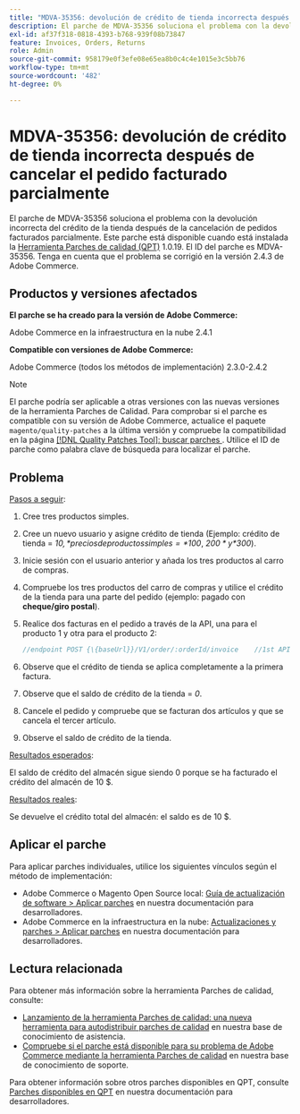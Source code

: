 ```yaml
---
title: "MDVA-35356: devolución de crédito de tienda incorrecta después de cancelar el pedido parcialmente facturado"
description: El parche de MDVA-35356 soluciona el problema con la devolución incorrecta del crédito de la tienda después de la cancelación de pedidos facturados parcialmente. Este parche está disponible cuando está instalada la [Quality Patches Tool (QPT)](/help/announcements/adobe-commerce-announcements/magento-quality-patches-released-new-tool-to-self-serve-quality-patches.md) 1.0.19. El ID del parche es MDVA-35356. Tenga en cuenta que el problema se corrigió en la versión 2.4.3 de Adobe Commerce.
exl-id: af37f318-0818-4393-b768-939f08b73847
feature: Invoices, Orders, Returns
role: Admin
source-git-commit: 958179e0f3efe08e65ea8b0c4c4e1015e3c5bb76
workflow-type: tm+mt
source-wordcount: '482'
ht-degree: 0%

---
```


# MDVA-35356: devolución de crédito de tienda incorrecta después de cancelar el pedido facturado parcialmente

El parche de MDVA-35356 soluciona el problema con la devolución incorrecta del crédito de la tienda después de la cancelación de pedidos facturados parcialmente. Este parche está disponible cuando está instalada la [Herramienta Parches de calidad (QPT)](/help/announcements/adobe-commerce-announcements/magento-quality-patches-released-new-tool-to-self-serve-quality-patches.md) 1.0.19. El ID del parche es MDVA-35356. Tenga en cuenta que el problema se corrigió en la versión 2.4.3 de Adobe Commerce.

## Productos y versiones afectados

**El parche se ha creado para la versión de Adobe Commerce:**

Adobe Commerce en la infraestructura en la nube 2.4.1

**Compatible con versiones de Adobe Commerce:**

Adobe Commerce (todos los métodos de implementación) 2.3.0-2.4.2

>[!NOTE]
>
>El parche podría ser aplicable a otras versiones con las nuevas versiones de la herramienta Parches de Calidad. Para comprobar si el parche es compatible con su versión de Adobe Commerce, actualice el paquete `magento/quality-patches` a la última versión y compruebe la compatibilidad en la página [[!DNL Quality Patches Tool]: buscar parches ](https://devdocs.magento.com/quality-patches/tool.html#patch-grid). Utilice el ID de parche como palabra clave de búsqueda para localizar el parche.

## Problema

<u>Pasos a seguir</u>:

1. Cree tres productos simples.
1. Cree un nuevo usuario y asigne crédito de tienda (Ejemplo: crédito de tienda = *$10,* precios de productos simples = *$100*, *$200* y *$300*).
1. Inicie sesión con el usuario anterior y añada los tres productos al carro de compras.
1. Compruebe los tres productos del carro de compras y utilice el crédito de la tienda para una parte del pedido (ejemplo: pagado con **cheque/giro postal**).
1. Realice dos facturas en el pedido a través de la API, una para el producto 1 y otra para el producto 2:

   ```php
   //endpoint POST {\{baseUrl}}/V1/order/:orderId/invoice    //1st API call:    {    "capture": true,    "items": [    {    "order_item_id": 1,    "qty": 1    }    ],    "notify": true,    "appendComment": false    }    //2nd API call:    {    "capture": true,    "items": [    {    "order_item_id": 2,    "qty": 1    }    ],    "notify": true,    "appendComment": false    }
   ```

1. Observe que el crédito de tienda se aplica completamente a la primera factura.
1. &#x200B;Observe que el saldo de crédito de la tienda = *0*.
1. Cancele el pedido y compruebe que se facturan dos artículos y que se cancela el tercer artículo.
1. Observe el saldo de crédito de la tienda.

<u>Resultados esperados</u>:

El saldo de crédito del almacén sigue siendo 0 porque se ha facturado el crédito del almacén de 10 $.

<u>Resultados reales</u>:

Se devuelve el crédito total del almacén: el saldo es de 10 $.

## Aplicar el parche

Para aplicar parches individuales, utilice los siguientes vínculos según el método de implementación:

* Adobe Commerce o Magento Open Source local: [Guía de actualización de software > Aplicar parches](https://devdocs.magento.com/guides/v2.4/comp-mgr/patching/mqp.html) en nuestra documentación para desarrolladores.
* Adobe Commerce en la infraestructura en la nube: [Actualizaciones y parches > Aplicar parches](https://devdocs.magento.com/cloud/project/project-patch.html) en nuestra documentación para desarrolladores.

## Lectura relacionada

Para obtener más información sobre la herramienta Parches de calidad, consulte:

* [Lanzamiento de la herramienta Parches de calidad: una nueva herramienta para autodistribuir parches de calidad](/help/announcements/adobe-commerce-announcements/magento-quality-patches-released-new-tool-to-self-serve-quality-patches.md) en nuestra base de conocimiento de asistencia.
* [Compruebe si el parche está disponible para su problema de Adobe Commerce mediante la herramienta Parches de calidad](/help/support-tools/patches-available-in-qpt-tool/check-patch-for-magento-issue-with-magento-quality-patches.md) en nuestra base de conocimiento de soporte.

Para obtener información sobre otros parches disponibles en QPT, consulte [Parches disponibles en QPT](https://devdocs.magento.com/quality-patches/tool.html#patch-grid) en nuestra documentación para desarrolladores.
